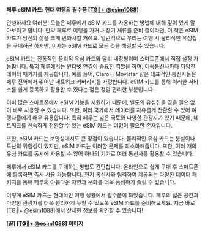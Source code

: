 **페루 eSIM 카드: 현대 여행의 필수품 [[TG💪+ @esim1088](https://t.me/s/esim1088)]**

안녕하세요 여러분! 오늘은 페루에서 eSIM 카드를 사용하는 방법에 대해 깊이 있게 알아보려고 합니다. 만약 페루로 여행을 가거나 장기 체류를 준비 중이라면, 이 작은 eSIM 카드가 당신의 삶을 크게 변화시킬 거예요. 일반적으로 우리는 여행 시 물리적인 유심칩을 구매하곤 하지만, 이제는 eSIM 카드로 모든 것을 해결할 수 있습니다.

eSIM 카드는 전통적인 물리적 유심 카드와 달리 내장형이며 스마트폰에서 직접 설정 가능합니다. 특히 페루에서는 인터넷 연결이 중요한 역할을 하며, 이동통신사마다 다양한 데이터 패키지를 제공합니다. 예를 들어, Claro나 Movistar 같은 대표적인 통신사들은 페루 전역에서 뛰어난 네트워크 커버리지를 자랑합니다. eSIM 카드를 통해 이러한 서비스를 쉽게 등록하고 활용할 수 있다는 점은 정말 편리한 부분입니다.

이미 많은 스마트폰에서 eSIM 기능을 지원하기 때문에, 별도의 유심칩을 꽂을 필요 없이 바로 사용할 수 있습니다. 또한, 여러 국가에서 데이터를 자유롭게 전환할 수 있어 여행자들에게 매우 유용합니다. 특히 페루는 넓은 국토와 다양한 관광지가 있기 때문에, 네트워크를 신속하게 전환할 수 있는 eSIM 카드는 더없이 필요한 존재입니다.

또한, eSIM 카드는 보안성에서도 큰 장점이 있습니다. 물리적인 유심 카드는 분실이나 도난의 위험성이 있지만, eSIM 카드는 이러한 문제를 최소화해줍니다. 또한, 여러 개의 유심 카드를 동시에 사용할 수 있어 하나의 기기로 여러 통신사를 활용할 수 있습니다.

페루에서 eSIM 카드를 구매하는 방법도 간단합니다. 온라인으로 쉽게 구매 후 스마트폰에 등록하면 즉시 사용 가능합니다. 현지 통신사와 협력하여 제공되는 다양한 데이터 패키지를 통해 페루의 아름다운 자연과 문화를 더욱 풍성하게 즐길 수 있습니다.

이렇게 eSIM 카드는 현대적인 여행 생활에서 필수품이 되었습니다. 페루의 넓은 공간과 다양한 관광지를 더욱 편리하게 누릴 수 있도록 eSIM 카드를 준비해보세요. 지금 바로 [[TG💪+ @esim1088](https://t.me/s/esim1088)]에서 상세한 정보를 확인할 수 있습니다!

**[끝] [[TG💪+ @esim1088](https://t.me/s/esim1088)] [이미지](https://i.postimg.cc/Y0z9fWf4/image.png)**